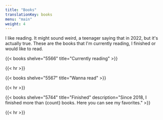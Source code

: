 ```yaml
---
title: "Books"
translationKey: books
menu: "main"
weight: 4
---
```


I like reading. It might sound weird, a teenager saying that in 2022, but it's actually true. These are the books that I'm currently reading, I finished or would like to read.

{{< books shelve="5566" title="Currently reading" >}}

{{< hr >}}

{{< books shelve="5567" title="Wanna read" >}}

{{< hr >}}

{{< books shelve="5744" title="Finished" description="Since 2018, I finished more than <span class='bold'>{count} books</span>. Here you can see my favorites." >}}

{{< hr >}}
